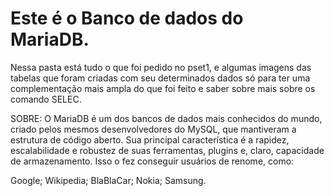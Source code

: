 # Este é o  Banco de dados do MariaDB. 

Nessa pasta está tudo o que foi pedido no pset1, e algumas imagens das tabelas que foram criadas com seu determinados dados só para ter uma complementação mais ampla do que foi feito e saber sobre mais sobre os comando SELEC.

SOBRE: O MariaDB é um dos bancos de dados mais conhecidos do mundo, criado pelos mesmos desenvolvedores do MySQL, que mantiveram a estrutura de código aberto. Sua principal característica é a rapidez, escalabilidade e robustez de suas ferramentas, plugins e, claro, capacidade de armazenamento. Isso o fez conseguir usuários de renome, como:

Google;
Wikipedia;
BlaBlaCar;
Nokia;
Samsung.
